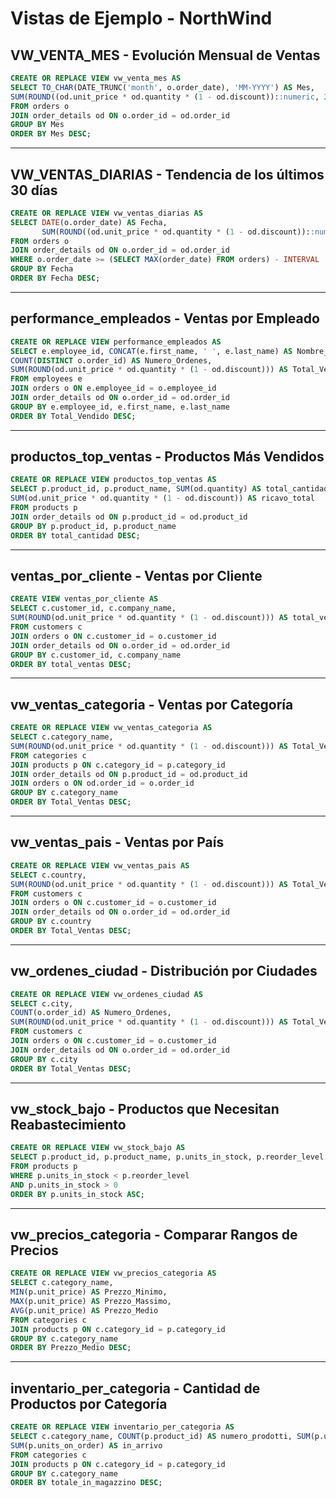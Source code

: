 # Vistas de Ejemplo - NorthWind

## VW_VENTA_MES - Evolución Mensual de Ventas

```sql
CREATE OR REPLACE VIEW vw_venta_mes AS
SELECT TO_CHAR(DATE_TRUNC('month', o.order_date), 'MM-YYYY') AS Mes,
SUM(ROUND((od.unit_price * od.quantity * (1 - od.discount))::numeric, 2)) AS Total_Ventas
FROM orders o
JOIN order_details od ON o.order_id = od.order_id
GROUP BY Mes
ORDER BY Mes DESC;
```

---

## VW_VENTAS_DIARIAS - Tendencia de los últimos 30 días

```sql
CREATE OR REPLACE VIEW vw_ventas_diarias AS
SELECT DATE(o.order_date) AS Fecha,
       SUM(ROUND((od.unit_price * od.quantity * (1 - od.discount))::numeric, 2)) AS Total_Ventas
FROM orders o
JOIN order_details od ON o.order_id = od.order_id
WHERE o.order_date >= (SELECT MAX(order_date) FROM orders) - INTERVAL '30 days'
GROUP BY Fecha
ORDER BY Fecha DESC;
```

---

## performance_empleados - Ventas por Empleado

```sql
CREATE OR REPLACE VIEW performance_empleados AS
SELECT e.employee_id, CONCAT(e.first_name, ' ', e.last_name) AS Nombre_Empleado,
COUNT(DISTINCT o.order_id) AS Numero_Ordenes,
SUM(ROUND(od.unit_price * od.quantity * (1 - od.discount))) AS Total_Vendido
FROM employees e
JOIN orders o ON e.employee_id = o.employee_id
JOIN order_details od ON o.order_id = od.order_id
GROUP BY e.employee_id, e.first_name, e.last_name
ORDER BY Total_Vendido DESC;
```

---

## productos_top_ventas - Productos Más Vendidos

```sql
CREATE OR REPLACE VIEW productos_top_ventas AS
SELECT p.product_id, p.product_name, SUM(od.quantity) AS total_cantidad, 
SUM(od.unit_price * od.quantity * (1 - od.discount)) AS ricavo_total
FROM products p
JOIN order_details od ON p.product_id = od.product_id
GROUP BY p.product_id, p.product_name
ORDER BY total_cantidad DESC;
```

---

## ventas_por_cliente - Ventas por Cliente

```sql
CREATE VIEW ventas_por_cliente AS
SELECT c.customer_id, c.company_name,
SUM(ROUND(od.unit_price * od.quantity * (1 - od.discount))) AS total_ventas
FROM customers c
JOIN orders o ON c.customer_id = o.customer_id
JOIN order_details od ON o.order_id = od.order_id
GROUP BY c.customer_id, c.company_name
ORDER BY total_ventas DESC;
```

---

## vw_ventas_categoria - Ventas por Categoría

```sql
CREATE OR REPLACE VIEW vw_ventas_categoria AS
SELECT c.category_name,
SUM(ROUND(od.unit_price * od.quantity * (1 - od.discount))) AS Total_Ventas
FROM categories c
JOIN products p ON c.category_id = p.category_id
JOIN order_details od ON p.product_id = od.product_id
JOIN orders o ON od.order_id = o.order_id
GROUP BY c.category_name
ORDER BY Total_Ventas DESC;
```

---

## vw_ventas_pais - Ventas por País

```sql
CREATE OR REPLACE VIEW vw_ventas_pais AS
SELECT c.country,
SUM(ROUND(od.unit_price * od.quantity * (1 - od.discount))) AS Total_Ventas
FROM customers c
JOIN orders o ON c.customer_id = o.customer_id
JOIN order_details od ON o.order_id = od.order_id
GROUP BY c.country
ORDER BY Total_Ventas DESC;  
```

---

## vw_ordenes_ciudad - Distribución por Ciudades

```sql
CREATE OR REPLACE VIEW vw_ordenes_ciudad AS
SELECT c.city,
COUNT(o.order_id) AS Numero_Ordenes,
SUM(ROUND(od.unit_price * od.quantity * (1 - od.discount))) AS Total_Ventas
FROM customers c
JOIN orders o ON c.customer_id = o.customer_id
JOIN order_details od ON o.order_id = od.order_id
GROUP BY c.city
ORDER BY Total_Ventas DESC;
```

---

## vw_stock_bajo - Productos que Necesitan Reabastecimiento

```sql
CREATE OR REPLACE VIEW vw_stock_bajo AS
SELECT p.product_id, p.product_name, p.units_in_stock, p.reorder_level
FROM products p
WHERE p.units_in_stock < p.reorder_level    
AND p.units_in_stock > 0
ORDER BY p.units_in_stock ASC;
```

---

## vw_precios_categoria - Comparar Rangos de Precios

```sql
CREATE OR REPLACE VIEW vw_precios_categoria AS
SELECT c.category_name,
MIN(p.unit_price) AS Prezzo_Minimo,
MAX(p.unit_price) AS Prezzo_Massimo,    
AVG(p.unit_price) AS Prezzo_Medio
FROM categories c
JOIN products p ON c.category_id = p.category_id
GROUP BY c.category_name
ORDER BY Prezzo_Medio DESC;
```

---

## inventario_per_categoria - Cantidad de Productos por Categoría

```sql
CREATE OR REPLACE VIEW inventario_per_categoria AS
SELECT c.category_name, COUNT(p.product_id) AS numero_prodotti, SUM(p.units_in_stock) AS totale_in_magazzino,
SUM(p.units_on_order) AS in_arrivo
FROM categories c
JOIN products p ON c.category_id = p.category_id
GROUP BY c.category_name
ORDER BY totale_in_magazzino DESC;
```